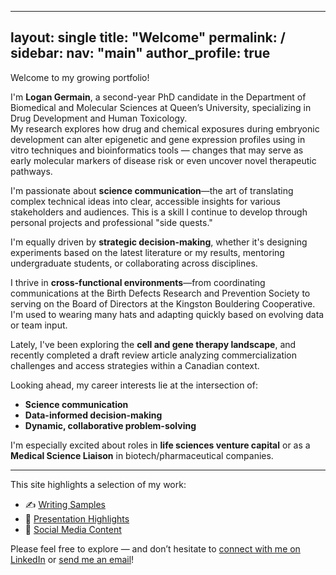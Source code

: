
---
layout: single
title: "Welcome"
permalink: /
sidebar:
  nav: "main"
author_profile: true
---


Welcome to my growing portfolio!

I'm **Logan Germain**, a second-year PhD candidate in the Department of Biomedical and Molecular Sciences at Queen’s University, specializing in Drug Development and Human Toxicology.  
My research explores how drug and chemical exposures during embryonic development can alter epigenetic and gene expression profiles using in vitro techniques and bioinformatics tools — changes that may serve as early molecular markers of disease risk or even uncover novel therapeutic pathways.

I'm passionate about **science communication**—the art of translating complex technical ideas into clear, accessible insights for various stakeholders and audiences. This is a skill I continue to develop through personal projects and professional "side quests."

I'm equally driven by **strategic decision-making**, whether it's designing experiments based on the latest literature or my results, mentoring undergraduate students, or collaborating across disciplines. 

I thrive in **cross-functional environments**—from coordinating communications at the Birth Defects Research and Prevention Society to serving on the Board of Directors at the Kingston Bouldering Cooperative. I'm used to wearing many hats and adapting quickly based on evolving data or team input.

Lately, I've been exploring the **cell and gene therapy landscape**, and recently completed a draft review article analyzing commercialization challenges and access strategies within a Canadian context. 

Looking ahead, my career interests lie at the intersection of:
- **Science communication**
- **Data-informed decision-making**
- **Dynamic, collaborative problem-solving**

I'm especially excited about roles in **life sciences venture capital** or as a **Medical Science Liaison** in biotech/pharmaceutical companies.

---

This site highlights a selection of my work:

- ✍️ [Writing Samples](/writing/)
- 🎤 [Presentation Highlights](/presentations/)
- 📱 [Social Media Content](/socialmedia/)

Please feel free to explore — and don’t hesitate to [connect with me on LinkedIn](https://www.linkedin.com/in/logan-germain-72b1201a9/) or [send me an email](mailto:15lsg@queensu.ca)!

